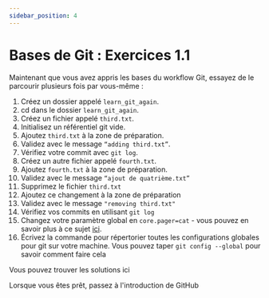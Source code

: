 ```yaml
---
sidebar_position: 4
---
```


# Bases de Git : Exercices 1.1

Maintenant que vous avez appris les bases du workflow Git, essayez de le parcourir plusieurs fois par vous-même :

1. Créez un dossier appelé `learn_git_again`.
2. cd dans le dossier `learn_git_again`.
3. Créez un fichier appelé `third.txt`.
4. Initialisez un référentiel git vide.
5. Ajoutez `third.txt` à la zone de préparation.
6. Validez avec le message `“adding third.txt”`.
7. Vérifiez votre commit avec `git log`.
8. Créez un autre fichier appelé `fourth.txt`.
9. Ajoutez `fourth.txt` à la zone de préparation.
10. Validez avec le message `“ajout de quatrième.txt”`
11. Supprimez le fichier `third.txt`
12. Ajoutez ce changement à la zone de préparation
13. Validez avec le message `"removing third.txt"`
14. Vérifiez vos commits en utilisant `git log`
15. Changez votre paramètre global en `core.pager=cat` - vous pouvez en savoir plus à ce sujet [ici](https://git-scm.com/book/en/v2/Customizing-Git-Git-Configuration).
16. Écrivez la commande pour répertorier toutes les configurations globales pour git sur votre machine. Vous pouvez taper `git config --global` pour savoir comment faire cela

Vous pouvez trouver les solutions ici

Lorsque vous êtes prêt, passez à l'introduction de GitHub
